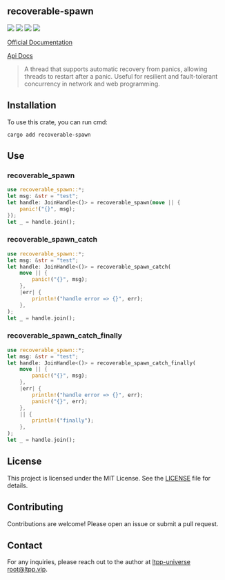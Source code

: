 ## recoverable-spawn

[![](https://img.shields.io/crates/v/recoverable-spawn.svg)](https://crates.io/crates/recoverable-spawn)
[![](https://docs.rs/recoverable-spawn/badge.svg)](https://docs.rs/recoverable-spawn)
[![](https://img.shields.io/crates/l/recoverable-spawn.svg)](./LICENSE)
[![](https://github.com/ltpp-universe/recoverable-spawn/workflows/Rust/badge.svg)](https://github.com/ltpp-universe/recoverable-spawn/actions?query=workflow:Rust)

[Official Documentation](https://docs.ltpp.vip/recoverable-spawn/)

[Api Docs](https://docs.rs/recoverable-spawn/latest/recoverable_spawn/)

> A thread that supports automatic recovery from panics, allowing threads to restart after a panic. Useful for resilient and fault-tolerant concurrency in network and web programming.

## Installation

To use this crate, you can run cmd:

```shell
cargo add recoverable-spawn
```

## Use

### recoverable_spawn

```rust
use recoverable_spawn::*;
let msg: &str = "test";
let handle: JoinHandle<()> = recoverable_spawn(move || {
    panic!("{}", msg);
});
let _ = handle.join();
```

### recoverable_spawn_catch

```rust
use recoverable_spawn::*;
let msg: &str = "test";
let handle: JoinHandle<()> = recoverable_spawn_catch(
    move || {
        panic!("{}", msg);
    },
    |err| {
        println!("handle error => {}", err);
    },
);
let _ = handle.join();
```

### recoverable_spawn_catch_finally

```rust
use recoverable_spawn::*;
let msg: &str = "test";
let handle: JoinHandle<()> = recoverable_spawn_catch_finally(
    move || {
        panic!("{}", msg);
    },
    |err| {
        println!("handle error => {}", err);
        panic!("{}", err);
    },
    || {
        println!("finally");
    },
);
let _ = handle.join();
```

## License

This project is licensed under the MIT License. See the [LICENSE](LICENSE) file for details.

## Contributing

Contributions are welcome! Please open an issue or submit a pull request.

## Contact

For any inquiries, please reach out to the author at [ltpp-universe <root@ltpp.vip>](mailto:root@ltpp.vip).
